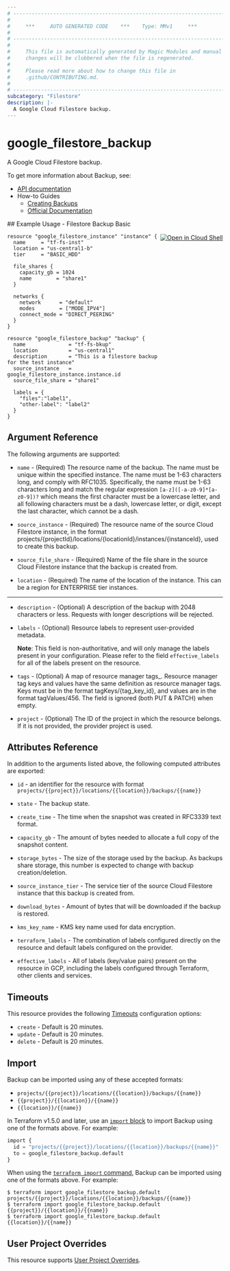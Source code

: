 ```yaml
---
# ----------------------------------------------------------------------------
#
#     ***     AUTO GENERATED CODE    ***    Type: MMv1     ***
#
# ----------------------------------------------------------------------------
#
#     This file is automatically generated by Magic Modules and manual
#     changes will be clobbered when the file is regenerated.
#
#     Please read more about how to change this file in
#     .github/CONTRIBUTING.md.
#
# ----------------------------------------------------------------------------
subcategory: "Filestore"
description: |-
  A Google Cloud Filestore backup.
---
```


# google_filestore_backup

A Google Cloud Filestore backup.


To get more information about Backup, see:

* [API documentation](https://cloud.google.com/filestore/docs/reference/rest/v1/projects.locations.instances.backups)
* How-to Guides
    * [Creating Backups](https://cloud.google.com/filestore/docs/create-backups)
    * [Official Documentation](https://cloud.google.com/filestore/docs/backups)

<div class = "oics-button" style="float: right; margin: 0 0 -15px">
  <a href="https://console.cloud.google.com/cloudshell/open?cloudshell_git_repo=https%3A%2F%2Fgithub.com%2Fterraform-google-modules%2Fdocs-examples.git&cloudshell_image=gcr.io%2Fcloudshell-images%2Fcloudshell%3Alatest&cloudshell_print=.%2Fmotd&cloudshell_tutorial=.%2Ftutorial.md&cloudshell_working_dir=filestore_backup_basic&open_in_editor=main.tf" target="_blank">
    <img alt="Open in Cloud Shell" src="//gstatic.com/cloudssh/images/open-btn.svg" style="max-height: 44px; margin: 32px auto; max-width: 100%;">
  </a>
</div>
## Example Usage - Filestore Backup Basic


```hcl
resource "google_filestore_instance" "instance" {
  name     = "tf-fs-inst"
  location = "us-central1-b"
  tier     = "BASIC_HDD"

  file_shares {
    capacity_gb = 1024
    name        = "share1"
  }

  networks {
    network      = "default"
    modes        = ["MODE_IPV4"]
    connect_mode = "DIRECT_PEERING"
  }
}

resource "google_filestore_backup" "backup" {
  name              = "tf-fs-bkup"
  location          = "us-central1"
  description       = "This is a filestore backup for the test instance"
  source_instance   = google_filestore_instance.instance.id
  source_file_share = "share1"

  labels = {
    "files":"label1",
    "other-label": "label2"
  }
}
```

## Argument Reference

The following arguments are supported:


* `name` -
  (Required)
  The resource name of the backup. The name must be unique within the specified instance.
  The name must be 1-63 characters long, and comply with
  RFC1035. Specifically, the name must be 1-63 characters long and match
  the regular expression `[a-z]([-a-z0-9]*[a-z0-9])?` which means the
  first character must be a lowercase letter, and all following
  characters must be a dash, lowercase letter, or digit, except the last
  character, which cannot be a dash.

* `source_instance` -
  (Required)
  The resource name of the source Cloud Filestore instance, in the format projects/{projectId}/locations/{locationId}/instances/{instanceId}, used to create this backup.

* `source_file_share` -
  (Required)
  Name of the file share in the source Cloud Filestore instance that the backup is created from.

* `location` -
  (Required)
  The name of the location of the instance. This can be a region for ENTERPRISE tier instances.


- - -


* `description` -
  (Optional)
  A description of the backup with 2048 characters or less. Requests with longer descriptions will be rejected.

* `labels` -
  (Optional)
  Resource labels to represent user-provided metadata.

  **Note**: This field is non-authoritative, and will only manage the labels present in your configuration.
  Please refer to the field `effective_labels` for all of the labels present on the resource.

* `tags` -
  (Optional)
  A map of resource manager tags_.
  Resource manager tag keys and values have the same definition as resource manager tags.
  Keys must be in the format tagKeys/{tag_key_id}, and values are in the format tagValues/456.
  The field is ignored (both PUT & PATCH) when empty.

* `project` - (Optional) The ID of the project in which the resource belongs.
    If it is not provided, the provider project is used.


## Attributes Reference

In addition to the arguments listed above, the following computed attributes are exported:

* `id` - an identifier for the resource with format `projects/{{project}}/locations/{{location}}/backups/{{name}}`

* `state` -
  The backup state.

* `create_time` -
  The time when the snapshot was created in RFC3339 text format.

* `capacity_gb` -
  The amount of bytes needed to allocate a full copy of the snapshot content.

* `storage_bytes` -
  The size of the storage used by the backup. As backups share storage, this number is expected to change with backup creation/deletion.

* `source_instance_tier` -
  The service tier of the source Cloud Filestore instance that this backup is created from.

* `download_bytes` -
  Amount of bytes that will be downloaded if the backup is restored.

* `kms_key_name` -
  KMS key name used for data encryption.

* `terraform_labels` -
  The combination of labels configured directly on the resource
   and default labels configured on the provider.

* `effective_labels` -
  All of labels (key/value pairs) present on the resource in GCP, including the labels configured through Terraform, other clients and services.


## Timeouts

This resource provides the following
[Timeouts](https://developer.hashicorp.com/terraform/plugin/sdkv2/resources/retries-and-customizable-timeouts) configuration options:

- `create` - Default is 20 minutes.
- `update` - Default is 20 minutes.
- `delete` - Default is 20 minutes.

## Import


Backup can be imported using any of these accepted formats:

* `projects/{{project}}/locations/{{location}}/backups/{{name}}`
* `{{project}}/{{location}}/{{name}}`
* `{{location}}/{{name}}`


In Terraform v1.5.0 and later, use an [`import` block](https://developer.hashicorp.com/terraform/language/import) to import Backup using one of the formats above. For example:

```tf
import {
  id = "projects/{{project}}/locations/{{location}}/backups/{{name}}"
  to = google_filestore_backup.default
}
```

When using the [`terraform import` command](https://developer.hashicorp.com/terraform/cli/commands/import), Backup can be imported using one of the formats above. For example:

```
$ terraform import google_filestore_backup.default projects/{{project}}/locations/{{location}}/backups/{{name}}
$ terraform import google_filestore_backup.default {{project}}/{{location}}/{{name}}
$ terraform import google_filestore_backup.default {{location}}/{{name}}
```

## User Project Overrides

This resource supports [User Project Overrides](https://registry.terraform.io/providers/hashicorp/google/latest/docs/guides/provider_reference#user_project_override).
